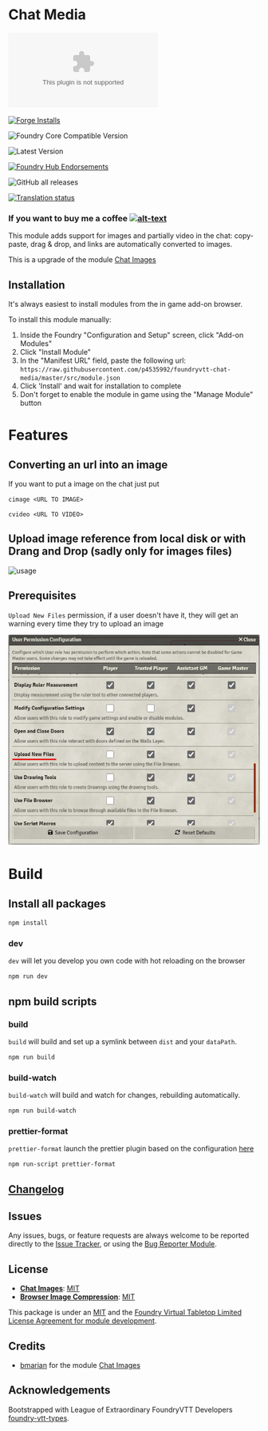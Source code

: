 # Chat Media

![Latest Release Download Count](https://img.shields.io/github/downloads/p4535992/foundryvtt-chat-media/latest/module.zip?color=2b82fc&label=DOWNLOADS&style=for-the-badge)

[![Forge Installs](https://img.shields.io/badge/dynamic/json?label=Forge%20Installs&query=package.installs&suffix=%25&url=https%3A%2F%2Fforge-vtt.com%2Fapi%2Fbazaar%2Fpackage%2Fchat-media&colorB=006400&style=for-the-badge)](https://forge-vtt.com/bazaar#package=chat-media)

![Foundry Core Compatible Version](https://img.shields.io/badge/dynamic/json.svg?url=https%3A%2F%2Fraw.githubusercontent.com%2Fp4535992%2Ffoundryvtt-chat-media%2Fmaster%2Fsrc%2Fmodule.json&label=Foundry%20Version&query=$.compatibility.verified&colorB=orange&style=for-the-badge)

![Latest Version](https://img.shields.io/badge/dynamic/json.svg?url=https%3A%2F%2Fraw.githubusercontent.com%2Fp4535992%2Ffoundryvtt-chat-media%2Fmaster%2Fsrc%2Fmodule.json&label=Latest%20Release&prefix=v&query=$.version&colorB=red&style=for-the-badge)

[![Foundry Hub Endorsements](https://img.shields.io/endpoint?logoColor=white&url=https%3A%2F%2Fwww.foundryvtt-hub.com%2Fwp-json%2Fhubapi%2Fv1%2Fpackage%2Fchat-media%2Fshield%2Fendorsements&style=for-the-badge)](https://www.foundryvtt-hub.com/package/chat-media/)

![GitHub all releases](https://img.shields.io/github/downloads/p4535992/foundryvtt-chat-media/total?style=for-the-badge)

[![Translation status](https://weblate.foundryvtt-hub.com/widgets/chat-media/-/287x66-black.png)](https://weblate.foundryvtt-hub.com/engage/chat-media/)

### If you want to buy me a coffee [![alt-text](https://img.shields.io/badge/-Patreon-%23ff424d?style=for-the-badge)](https://www.patreon.com/p4535992)

This module adds support for images and partially video in the chat: copy-paste, drag & drop, and links are automatically converted to images.

This is a upgrade of the module [Chat Images](https://github.com/bmarian/chat-images)

## Installation

It's always easiest to install modules from the in game add-on browser.

To install this module manually:
1.  Inside the Foundry "Configuration and Setup" screen, click "Add-on Modules"
2.  Click "Install Module"
3.  In the "Manifest URL" field, paste the following url:
`https://raw.githubusercontent.com/p4535992/foundryvtt-chat-media/master/src/module.json`
4.  Click 'Install' and wait for installation to complete
5.  Don't forget to enable the module in game using the "Manage Module" button

# Features

## Converting an url into an image

If you want to put a image on the chat just put

```
cimage <URL TO IMAGE>
```

```
cvideo <URL TO VIDEO>
```

## Upload image reference from local disk or with Drang and Drop (sadly only for images files)

![usage](./wiki/example.gif)

## Prerequisites

`Upload New Files` permission, if a user doesn't have it, they will get an warning every time they try to upload an image

![usage](./wiki/upload_permissions.png)

# Build

## Install all packages

```bash
npm install
```

### dev

`dev` will let you develop you own code with hot reloading on the browser

```bash
npm run dev
```

## npm build scripts

### build

`build` will build and set up a symlink between `dist` and your `dataPath`.

```bash
npm run build
```

### build-watch

`build-watch` will build and watch for changes, rebuilding automatically.

```bash
npm run build-watch
```

### prettier-format

`prettier-format` launch the prettier plugin based on the configuration [here](./.prettierrc)

```bash
npm run-script prettier-format
```

## [Changelog](./CHANGELOG.md)

## Issues

Any issues, bugs, or feature requests are always welcome to be reported directly to the [Issue Tracker](https://github.com/p4535992/foundryvtt-chat-media/issues ), or using the [Bug Reporter Module](https://foundryvtt.com/packages/bug-reporter/).

## License

- **[Chat Images](https://github.com/bmarian/chat-images)**: [MIT](https://github.com/bmarian/chat-images/blob/main/LICENSE)
- **[Browser Image Compression](https://github.com/Donaldcwl/browser-image-compression)**: [MIT](https://github.com/Donaldcwl/browser-image-compression/blob/master/LICENSE)

This package is under an [MIT](LICENSE) and the [Foundry Virtual Tabletop Limited License Agreement for module development](https://foundryvtt.com/article/license/).

## Credits

- [bmarian](https://github.com/bmarian) for the module [Chat Images](https://github.com/bmarian/chat-images)

## Acknowledgements

Bootstrapped with League of Extraordinary FoundryVTT Developers [foundry-vtt-types](https://github.com/League-of-Foundry-Developers/foundry-vtt-types).
